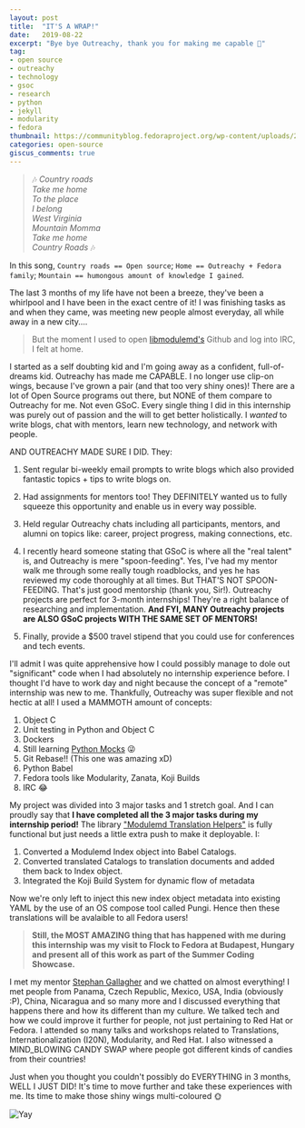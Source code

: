 ```yaml
---
layout: post
title:  "IT'S A WRAP!"
date:   2019-08-22
excerpt: "Bye bye Outreachy, thank you for making me capable 💓"
tag:
- open source
- outreachy
- technology
- gsoc
- research
- python
- jekyll
- modularity
- fedora
thumbnail: https://communityblog.fedoraproject.org/wp-content/uploads/2018/01/outreachy-generic.png
categories: open-source
giscus_comments: true
---
```


> 🎶 *Country roads*     
*Take me home*     
*To the place*     
*I belong*     
*West Virginia*     
*Mountain Momma*     
*Take me home*     
*Country Roads* 🎶     

In this song, `Country roads == Open source`; `Home == Outreachy + Fedora family`; `Mountain == humongous amount of knowledge I gained`.

The last 3 months of my life have not been a breeze, they've been a whirlpool and I have been in the exact centre of it! I was finishing tasks as and when they came, was meeting new people almost everyday, all while away in a new city.... 

> But the moment I used to open [libmodulemd's](https://github.com/fedora-modularity/libmodulemd) Github and log into IRC, I felt at home. 

I started as a self doubting kid and I'm going away as a confident, full-of-dreams kid.
Outreachy has made me CAPABLE. I no longer use clip-on wings, because I've grown a pair (and that too very shiny ones)! There are a lot of Open Source programs out there, but NONE of them compare to Outreachy for me. Not even GSoC. Every single thing I did in this internship was purely out of passion and the will to get better holistically. I _wanted_ to write blogs, chat with mentors, learn new technology, and network with people. 

AND OUTREACHY MADE SURE I DID. They:

1. Sent regular bi-weekly email prompts to write blogs which also provided fantastic topics + tips to write blogs on.

2. Had assignments for mentors too! They DEFINITELY wanted us to fully squeeze this opportunity and enable us in every way possible.

3. Held regular Outreachy chats including all participants, mentors, and alumni on topics like: career, project progress, making connections, etc.

4. I recently heard someone stating that GSoC is where all the "real talent" is, and Outreachy is mere "spoon-feeding". Yes, I've had my mentor walk me through some really tough roadblocks, and yes he has reviewed my code thoroughly at all times. But THAT'S NOT SPOON-FEEDING. That's just good mentorship (thank you, Sir!). Outreachy projects are perfect for 3-month internships! They're a right balance of researching and implementation. **And FYI, MANY Outreachy projects are ALSO GSoC projects WITH THE SAME SET OF MENTORS!**

5. Finally, provide a $500 travel stipend that you could use for conferences and tech events. 


I'll admit I was quite apprehensive how I could possibly manage to dole out "significant" code when I had absolutely no internship experience before. I thought I'd have to work day and night because the concept of a "remote" internship was new to me. Thankfully, Outreachy was super flexible and not hectic at all! I used a MAMMOTH amount of concepts:

1. Object C
2. Unit testing in Python and Object C
3. Dockers
4. Still learning [Python Mocks](https://docs.python.org/3/library/unittest.mock.html) 😜
5. Git Rebase!! (This one was amazing xD)
6. Python Babel
7. Fedora tools like Modularity, Zanata, Koji Builds
8. IRC 😂

My project was divided into 3 major tasks and 1 stretch goal. And I can proudly say that **I have completed all the 3 major tasks during my internship period!** The library ["Modulemd Translation Helpers"](https://github.com/fedora-modularity/ModulemdTranslationHelpers) is fully functional but just needs a little extra push to make it deployable. I:

1. Converted a Modulemd Index object into Babel Catalogs.
2. Converted translated Catalogs to translation documents and added them back to Index object.
3. Integrated the Koji Build System for dynamic flow of metadata

Now we're only left to inject this new index object metadata into existing YAML by the use of an OS compose tool called Pungi. Hence then these translations will be avalaible to all Fedora users! 


> **Still, the MOST AMAZING thing that has happened with me during this internship was my visit to Flock to Fedora at Budapest, Hungary and present all of this work as part of the Summer Coding Showcase.**

I met my mentor [Stephan Gallagher](https://twitter.com/sgallagh_redhat) and we chatted on almost everything! I met people from Panama, Czech Republic, Mexico, USA, India (obviously :P), China, Nicaragua and so many more and I discussed everything that happens there and how its different than my culture. We talked tech and how we could improve it further for people, not just pertaining to Red Hat or Fedora. I attended so many talks and workshops related to Translations, Internationalization (I20N), Modularity, and Red Hat. I also witnessed a MIND_BLOWING CANDY SWAP where people got different kinds of candies from their countries! 

Just when you thought you couldn't possibly do EVERYTHING in 3 months, WELL I JUST DID! It's time to move further and take these experiences with me. Its time to make those shiny wings multi-coloured 🌞


![Yay](https://drive.google.com/uc?export=view&id=0B6ForE8OhMdTWkVkVXJVRkxFOXFhSmdURmVNX2pTTjc2cmFZ) 
